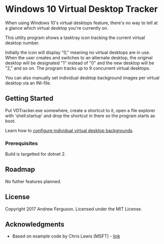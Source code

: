 # Windows 10 Virtual Desktop Tracker

When using Windows 10's virtual desktops feature, there's no way to tell at a glance which virtual desktop you're currently on.

This utility program shows a tasktray icon tracking the current virtual desktop number.

Initially the icon will display "0," meaning no virtual desktops are in use.  When the user creates and switches to an alternate desktop, the original desktop will be designated "1" instead of "0" and the new desktop will be "2," and so on.  The program tracks up to 9 concurrent virtual desktops.

You can also manually set individual desktop background images per virtual desktop via an INI-file.

## Getting Started

Put VDTracker.exe somewhere, create a shortcut to it, open a file explorer with 'shell:startup' and drop the shortcut in there so the program starts as boot.

Learn how to [configure individual virtual desktop backgrounds](https://github.com/belzecue/VDTracker/wiki/INI-file).

### Prerequisites

Build is targetted for dotnet 2.

## Roadmap

No futher features planned.

## License

Copyright 2017 Andrew Ferguson.  Licensed under the MIT License.

## Acknowledgments

* Based on example code by Chris Lewis [MSFT] - [link](https://blogs.msdn.microsoft.com/winsdk/2015/09/10/virtual-desktop-switching-in-windows-10/)


